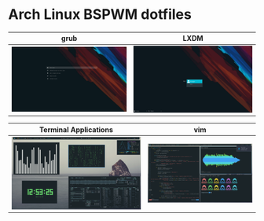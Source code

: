 # Arch Linux BSPWM dotfiles

grub|LXDM
--|--
<img src="images/Screenshot_2021-08-02-20_1920x1080.png">|<img src="images/lxdm.png">


Terminal Applications|vim
--|--
<img src="images/Screenshot_2021-08-16-26.png">|<img src="images/Screenshot_2021-08-16-43.png">
